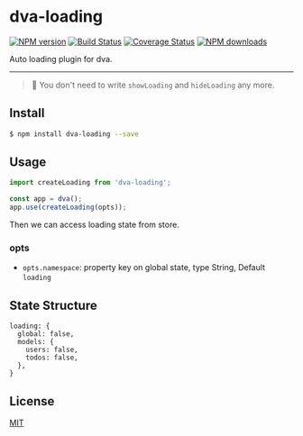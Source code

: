 # dva-loading

[![NPM version](https://img.shields.io/npm/v/dva-loading.svg?style=flat)](https://npmjs.org/package/dva-loading)
[![Build Status](https://img.shields.io/travis/dvajs/dva-loading.svg?style=flat)](https://travis-ci.org/dvajs/dva-loading)
[![Coverage Status](https://img.shields.io/coveralls/dvajs/dva-loading.svg?style=flat)](https://coveralls.io/r/dvajs/dva-loading)
[![NPM downloads](http://img.shields.io/npm/dm/dva-loading.svg?style=flat)](https://npmjs.org/package/dva-loading)

Auto loading plugin for dva.

---

> :clap: You don't need to write `showLoading` and `hideLoading` any more.

## Install

```bash
$ npm install dva-loading --save
```

## Usage

```javascript
import createLoading from 'dva-loading';

const app = dva();
app.use(createLoading(opts));
```

Then we can access loading state from store.

### opts

- `opts.namespace`: property key on global state, type String, Default `loading`

## State Structure

```
loading: {
  global: false,
  models: {
    users: false,
    todos: false,
  },
}
```

## License

[MIT](https://tldrlegal.com/license/mit-license)
